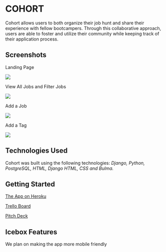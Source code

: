 # **COHORT**

Cohort allows users to both organize their job hunt and share their experience with fellow bootcampers. Through this collaborative approach, users are able to foster and utilize their community while keeping track of their application process. 

## **Screenshots** 
Landing Page

<img src="https://i.imgur.com/NDtyCL9.png">

View All Jobs and Filter Jobs

<img src="https://i.imgur.com/3lxUvxb.png">

Add a Job 

<img src="https://i.imgur.com/UF76GlT.png">

Add a Tag

<img src="https://i.imgur.com/qKGVNHX.png">

## **Technologies Used** 

Cohort was built using the following technologies: *Django, Python, PostgreSQL, HTML, Django HTML, CSS and Bulma.* 

## **Getting Started** 
[The App on Heroku](https://docs.google.com/presentation/d/1cZq-sKF0o0DAxiffNsZ_IRmGtbfi96wXleVG-a7hLx0/edit?usp=sharing)

[Trello Board](https://trello.com/b/czpvXC5J/project-4)

[Pitch Deck](https://docs.google.com/presentation/d/1cZq-sKF0o0DAxiffNsZ_IRmGtbfi96wXleVG-a7hLx0/edit#slide=id.ge9f665912c_0_228)

## **Icebox Features**

We plan on making the app more mobile friendly 